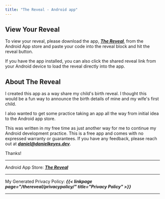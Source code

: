 ```yaml
---
title: "The Reveal - Android app"
---  
```




## View Your Reveal

To view your reveal, please download the app, ***[The Reveal](https://play.google.com/store/apps/details?id=dev.danielkeyes.thereveal)***, from the Android App store and paste your code into the reveal block and hit the reveal button. 

If you have the app installed, you can also click the shared reveal link from your Android device to load the reveal directly into the app.  

## About The Reveal

I created this app as a way share my child's birth reveal. I thought this would be a fun way to announce the birth details of mine and my wife's first child.

I also wanted to get some practice taking an app all the way from initial idea to the Android app store. 

This was written in my free time as just another way for me to continue my Android development practice. This is a free app and comes with no expressed warranty or guarantees. If you have any feedback, please reach out at ***daniel@danielkeyes.dev***. 

Thanks!

---

Android App Store: ***[The Reveal](https://play.google.com/store/apps/details?id=dev.danielkeyes.thereveal)***

---

My Generated Privacy Policy: ***{{< linkpage page="/thereveal/privacypolicy/" title="Privacy Policy" >}}***

---
